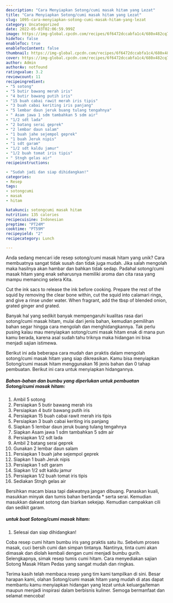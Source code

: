 ```yaml
---
description: "Cara Menyiapkan Sotong/cumi masak hitam yang Lezat"
title: "Cara Menyiapkan Sotong/cumi masak hitam yang Lezat"
slug: 1095-cara-menyiapkan-sotong-cumi-masak-hitam-yang-lezat
category: Uncategorized
date: 2022-05-03T02:06:59.999Z
image: https://img-global.cpcdn.com/recipes/6f6472dccabfa1c4/680x482cq70/sotongcumi-masak-hitam-foto-resep-utama.jpg
hideToc: false
enableToc: true
enableTocContent: false
thumbnail: https://img-global.cpcdn.com/recipes/6f6472dccabfa1c4/680x482cq70/sotongcumi-masak-hitam-foto-resep-utama.jpg
cover: https://img-global.cpcdn.com/recipes/6f6472dccabfa1c4/680x482cq70/sotongcumi-masak-hitam-foto-resep-utama.jpg
author: Admin
authorAv: notfound
ratingvalue: 3.2
reviewcount: 11
recipeingredient:
- "5 sotong"
- "5 butir bawang merah iris"
- "4 butir bawang putih iris"
- "15 buah cabai rawit merah iris tipis"
- "3 buah cabai keriting iris panjang"
- "5 lembar daun jeruk buang tulang tengahnya"
- " Asam jawa 1 sdm tambahkan 5 sdm air"
- "1/2 sdt lada"
- "2 batang serai geprek"
- "2 lembar daun salam"
- "1 buah jahe sejempol geprek"
- "1 buah Jeruk nipis"
- "1 sdt garam"
- "1/2 sdt kaldu jamur"
- "1/2 buah tomat iris tipis"
- " Stngh gelas air"
recipeinstructions:

- "Sudah jadi dan siap dihidangkan!"
categories:
- Resep
tags:
- sotongcumi
- masak
- hitam

katakunci: sotongcumi masak hitam 
nutrition: 135 calories
recipecuisine: Indonesian
preptime: "PT24M"
cooktime: "PT59M"
recipeyield: "2"
recipecategory: Lunch

---
```





Anda sedang mencari ide resep sotong/cumi masak hitam yang unik? Cara membuatnya sangat tidak susah dan tidak juga mudah. Jika salah mengolah maka hasilnya akan hambar dan bahkan tidak sedap. Padahal sotong/cumi masak hitam yang enak seharusnya memiliki aroma dan cita rasa yang mampu memancing selera Kita.





Cut the ink sacs to release the ink before cooking. Prepare the rest of the squid by removing the clear bone within, cut the squid into calamari rings, and give a rinse under water. When fragrant, add the tbsp of blended onion, grated ginger and grated.

Banyak hal yang sedikit banyak mempengaruhi kualitas rasa dari sotong/cumi masak hitam, mulai dari jenis bahan, kemudian pemilihan bahan segar hingga cara mengolah dan menghidangkannya. Tak perlu pusing kalau mau menyiapkan sotong/cumi masak hitam enak di mana pun kamu berada, karena asal sudah tahu triknya maka hidangan ini bisa menjadi sajian istimewa.






Berikut ini ada beberapa cara mudah dan praktis dalam mengolah sotong/cumi masak hitam yang siap dikreasikan. Kamu bisa menyiapkan Sotong/cumi masak hitam menggunakan 16 jenis bahan dan 0 tahap pembuatan. Berikut ini cara untuk menyiapkan hidangannya.

<!--inarticleads1-->

##### Bahan-bahan dan bumbu yang diperlukan untuk pembuatan Sotong/cumi masak hitam:

1. Ambil 5 sotong
1. Persiapkan 5 butir bawang merah iris
1. Persiapkan 4 butir bawang putih iris
1. Persiapkan 15 buah cabai rawit merah iris tipis
1. Persiapkan 3 buah cabai keriting iris panjang
1. Siapkan 5 lembar daun jeruk buang tulang tengahnya
1. Siapkan  Asam jawa 1 sdm tambahkan 5 sdm air
1. Persiapkan 1/2 sdt lada
1. Ambil 2 batang serai geprek
1. Gunakan 2 lembar daun salam
1. Persiapkan 1 buah jahe sejempol geprek
1. Siapkan 1 buah Jeruk nipis
1. Persiapkan 1 sdt garam
1. Siapkan 1/2 sdt kaldu jamur
1. Persiapkan 1/2 buah tomat iris tipis
1. Sediakan  Stngh gelas air


Bersihkan macam biasa tapi dakwatnya jangan dibuang. Panaskan kuali, masukkan minyak dan tumis bahan bertanda * serta serai. Kemudian masukkan dakwat sotong dan biarkan sekejap. Kemudian campakkan cili dan sedikit garam. 

<!--inarticleads2-->

#####  untuk buat Sotong/cumi masak hitam:


1. Selesai dan siap dihidangkan!

Coba resep cumi hitam bumbu iris yang praktis satu itu. Sebelum proses masak, cuci bersih cumi dan simpan tintanya. Nantinya, tinta cumi akan dimasak dan diolah kembali dengan cumi menjadi bumbu gurih. Selengkapnya, simak resep tumis cumi hitam. Cara menyediakan sajian Sotong Masak Hitam Pedas yang sangat mudah dan ringkas. 

Terima kasih telah membaca resep yang tim kami tampilkan di sini. Besar harapan kami, olahan Sotong/cumi masak hitam yang mudah di atas dapat membantu kamu menyiapkan hidangan yang lezat untuk keluarga/teman maupun menjadi inspirasi dalam berbisnis kuliner. Semoga bermanfaat dan selamat mencoba!
